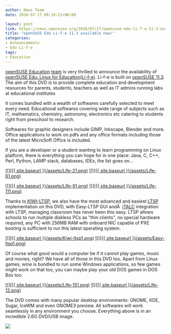 ```yaml
---
author: News Team
date: 2010-07-17 08:19:21+00:00

layout: post
link: https://news.opensuse.org/2010/07/17/opensuse-edu-li-f-e-11-3-available-now/
title: "openSUSE Edu Li-f-e 11.3 available now!"
categories:
- Announcements
- Edu Li-f-e
tags:
- Education
---
```

[openSUSE Education](http://wiki.opensuse.org/Portal:Education) [team](http://wiki.opensuse.org/openSUSE:Education_team) is very thrilled to announce the availability  of [openSUSE Edu: Linux for Education(Li-f-e)](http://wiki.opensuse.org/openSUSE:Education-Li-f-e). Li-f-e is  built on [openSUSE 11.3](http://wiki.opensuse.org/11.3).  The aim of this DVD is to provide complete education and development  resources for parents, students, teachers as well as IT admins running  labs at educational institutes

It comes bundled with a wealth of softwares carefully selected to  meet every need. Educational softwares covering wide range of subjects  such as IT, mathematics, chemistry, astronomy, electronics etc catering  to students right from preschool to research.

Softwares for graphic designers include GIMP, Inkscape, Blender  and more. Office applications to work on pdfs and any office formats  including those of the latest MicroSoft Office is included.

<!-- more -->If you are a developer or a student wanting to learn programming  on Linux platform, there is everything you can hope for in one place:  Java, C, C++, Perl, Python, LAMP stack, databases, IDEs, the list goes  on...

[![]({{ site.baseurl }}/assets/Life-21.png)](http://wiki.opensuse.org/images/3/34/Life-2.png) [![]({{ site.baseurl }}/assets/Life-61.png)](http://wiki.opensuse.org/images/a/a2/Life-6.png)

[![]({{ site.baseurl }}/assets/Life-91.png)](http://wiki.opensuse.org/images/d/d0/Life-9.png) [![]({{ site.baseurl }}/assets/Life-111.png)](http://wiki.opensuse.org/images/8/8c/Life-11.png)

Thanks to[ KIWI-LTSP](http://wiki.opensuse.org/LTSP), we also have the most advanced and easiest [LTSP](http://ltsp.org) implementation on this DVD, with Easy-LTSP GUI andÂ  [iTALC](http://wiki.opensuse.org/SDB:KIWI-LTSP_iTALC) integration with LTSP, managing classroom has never been this easy. LTSP allows schools to run multiple diskless PCs as "thin clients", no special hardware required, any PC with 256MB RAM with onboard NIC capable of PXE booting is sufficient to run this latest operating system.

[![]({{ site.baseurl }}/assets/Kiwi-ltsp1.png)](http://wiki.opensuse.org/LTSP) [![]({{ site.baseurl }}/assets/Easy-ltsp1.png)](http://wiki.opensuse.org/SDB:Easy-LTSP_quick_start)

Of course what good would a computer be if it cannot play games,  music and movies, right? We have all of those in this DVD too. Apart  from Linux games, wine is bundled to run some Windows applications, so  few games might work on that too, you can maybe play your old DOS games  in DOS Box too.

[![]({{ site.baseurl }}/assets/Life-151.png)](http://wiki.opensuse.org/images/9/95/Life-15.png) [![]({{ site.baseurl }}/assets/Life-12.png)](http://wiki.opensuse.org/images/9/90/Life-12.png)

The DVD comes with many popular desktop environments: GNOME, KDE,  Sugar, IceWM and even GNOME3 preview. All softwares will work  seamlessly in any environment you choose. Everything above is in an  incredible 2.6G DVD/USB image.

[![](http://lizards.opensuse.org/wp-content/uploads/2009/11/screenshot11.png)](http://wiki.opensuse.org/openSUSE:Education-Li-f-e#Download)		
